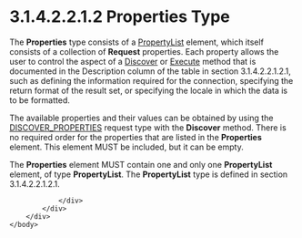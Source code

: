 <html dir="LTR" xmlns:mshelp="http://msdn.microsoft.com/mshelp" xmlns:ddue="http://ddue.schemas.microsoft.com/authoring/2003/5" xmlns:xlink="http://www.w3.org/1999/xlink" xmlns:tool="http://www.microsoft.com/tooltip">
    <head>
        <meta http-equiv="Content-Type" content="text/html; CHARSET=utf-8"></meta>
        <meta name="save" content="history"></meta>
        <title>3.1.4.2.2.1.2 Properties Type</title>
        <xml>
            <mshelp:toctitle title="3.1.4.2.2.1.2 Properties Type"></mshelp:toctitle>
            <mshelp:rltitle title="[MS-SSAS]: Properties Type"></mshelp:rltitle>
            <mshelp:keyword index="A" term="1908a118-f915-43dc-98f1-7d816f4f5215"></mshelp:keyword>
            <mshelp:attr name="DCSext.ContentType" value="open specification"></mshelp:attr>
            <mshelp:attr name="AssetID" value="1908a118-f915-43dc-98f1-7d816f4f5215"></mshelp:attr>
            <mshelp:attr name="TopicType" value="kbRef"></mshelp:attr>
            <mshelp:attr name="DCSext.Title" value="[MS-SSAS]: Properties Type" />
        </xml>
    </head>
    <body>
        <div id="header">
            <h1 class="heading">3.1.4.2.2.1.2 Properties Type</h1>
        </div>
        <div id="mainSection">
            <div id="mainBody">
                <div id="allHistory" class="saveHistory"></div>
                <div id="sectionSection0" class="section" name="collapseableSection">
                    

<p>The <b>Properties</b> type consists of a <a href="52e0b880-e2ff-49cd-b42e-db99b39faa54.html">PropertyList</a> element,
which itself consists of a collection of <b>Request</b> properties. Each
property allows the user to control the aspect of a <a href="b1bb43da-8a61-4ba3-8f27-6816f9bbe0a8.html">Discover</a> or <a href="d4fc7522-6b6a-4716-b90b-61d39843911d.html">Execute</a> method that is
documented in the Description column of the table in section 3.1.4.2.2.1.2.1,
such as defining the information required for the connection, specifying the
return format of the result set, or specifying the locale in which the data is
to be formatted. </p>

<p>The available properties and their values can be obtained by
using the <a href="81f673a7-06b4-4372-8da7-becd5d63c23f.html">DISCOVER_PROPERTIES</a>
request type with the <b>Discover</b> method. There is no required order for
the properties that are listed in the <b>Properties</b> element. This element
MUST be included, but it can be empty.</p>

<p>The <b>Properties</b> element MUST contain one and only one <b>PropertyList</b>
element, of type <b>PropertyList</b>. The <b>PropertyList</b> type is defined
in section 3.1.4.2.2.1.2.1.</p>


                </div>
            </div>
        </div>
    </body>
</html>